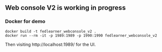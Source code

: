 ## Web console V2 is working in progress

### Docker for demo
```shell
docker build -t fedlearner_webconsole_v2 .
docker run --rm -it -p 1989:1989 -p 1990:1990 fedlearner_webconsole_v2
```
Then visiting http://localhost:1989/ for the UI.
